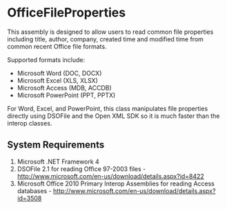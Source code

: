 # OfficeFileProperties
This assembly is designed to allow users to read common file properties including title, author, company, created time and modified time from common recent Office file formats.

Supported formats include:
* Microsoft Word (DOC, DOCX)
* Microsoft Excel (XLS, XLSX)
* Microsoft Access (MDB, ACCDB)
* Microsoft PowerPoint (PPT, PPTX)

For Word, Excel, and PowerPoint, this class manipulates file properties directly using DSOFile and the Open XML SDK so it is much faster than the interop classes.

## System Requirements
1. Microsoft .NET Framework 4
2. DSOFile 2.1 for reading Office 97-2003 files - http://www.microsoft.com/en-us/download/details.aspx?id=8422
3. Microsoft Office 2010 Primary Interop Assemblies for reading Access databases - http://www.microsoft.com/en-us/download/details.aspx?id=3508
